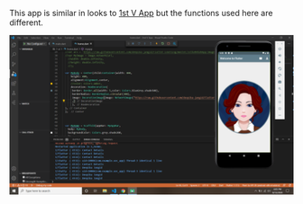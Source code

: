 This app is similar in looks to <a href="https://github.com/deepika-jangid/Flutter-Learning/tree/master/1st%20V%20App">1st V App</a> but the functions used here are different.

![](Images/app_design.png)
